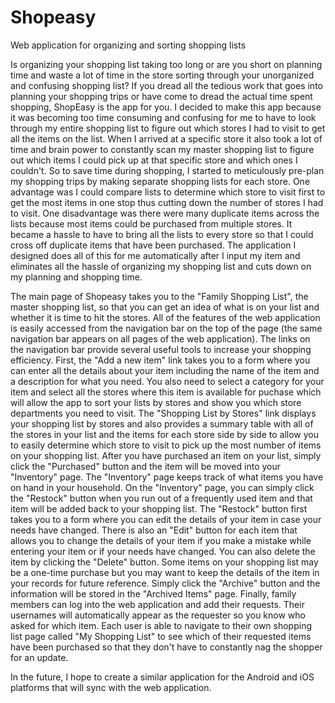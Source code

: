# Shopeasy
Web application for organizing and sorting shopping lists

Is organizing your shopping list taking too long or are you short on planning time and waste a lot of time in the store sorting through your unorganized and confusing shopping list? If you dread all the tedious work that goes into planning your shopping trips or have come to dread the actual time spent shopping, ShopEasy is the app for you. I decided to make this app because it was becoming too time consuming and confusing for me to have to look through my entire shopping list to figure out which stores I had to visit to get all the items on the list. When I arrived at a specific store it also took a lot of time and brain power to constantly scan my master shopping list to figure out which items I could pick up at that specific store and which ones I couldn't.  So to save time during shopping, I started to meticulously pre-plan my shopping trips by making separate shopping lists for each store. One advantage was I could compare lists to determine which store to visit first to get the most items in one stop thus cutting down the number of stores I had to visit.  One disadvantage was there were many duplicate items across the lists because most items could be purchased from multiple stores. It became a hassle to have to bring all the lists to every store so that I could cross off duplicate items that have been purchased. The application I designed does all of this for me automatically after I input my item  and eliminates all the hassle of organizing my shopping list and cuts down on my planning and shopping time.

The main page of Shopeasy takes you to the "Family Shopping List", the master shopping list, so that you can get an idea of what is on your list and whether it is time to hit the stores.  All of the features of the web application is easily accessed from the navigation bar on the top of the page (the same navigation bar appears on all pages of the web application).  The links on the navigation bar provide several useful tools to increase your shopping efficiency.  First, the "Add a new item" link takes you to a form where you can enter all the details about your item including the name of the item and a description for what you need.  You also need to select a category for your item and select all the stores where this item is available for puchase which will allow the app to sort your lists by stores and show you which store departments you need to visit.  The "Shopping List by Stores" link displays your shopping list by stores and also provides a summary table with all of the stores in your list and the items for each store side by side to allow you to easily determine which store to visit to pick up the most number of items on your shopping list.  After you have purchased an item on your list, simply click the "Purchased" button and the item will be moved into your "Inventory" page.  The "Inventory" page keeps track of what items you have on hand in your household.  On the "Inventory" page, you can simply click the "Restock" button when you run out of a frequently used item and that item will be added back to your shopping list.  The "Restock" button first takes you to a form where you can edit the details of your item in case your needs have changed.  There is also an "Edit" button for each item that allows you to change the details of your item if you make a mistake while entering your item or if your needs have changed. You can also delete the item by clicking the "Delete" button.  Some items on your shopping list may be a one-time purchase but you may want to keep the details of the item in your records for future reference. Simply click the "Archive" button and the information will be stored in the "Archived Items" page.  Finally,  family members can log into the web application and add their requests.  Their usernames will automatically appear as the requester so you know who asked for which item.  Each user is able to navigate to their own shopping list page called "My Shopping List" to see which of their requested items have been purchased so that they don't have to constantly nag the shopper for an update. 

In the future, I hope to create a similar application for the Android and iOS platforms that will sync with the web application.
